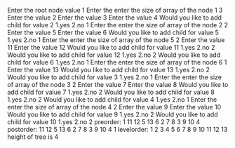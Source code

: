 Enter the root node value
1
Enter the enter the size of array of the node 1
3
Enter the value
2
Enter the value
3
Enter the value
4
Would you like to add child for value 2 1.yes 2.no
1
Enter the enter the size of array of the node 2
2
Enter the value
5
Enter the value
6
Would you like to add child for value 5 1.yes 2.no
1
Enter the enter the size of array of the node 5
2
Enter the value
11
Enter the value
12
Would you like to add child for value 11 1.yes 2.no
2
Would you like to add child for value 12 1.yes 2.no
2
Would you like to add child for value 6 1.yes 2.no
1
Enter the enter the size of array of the node 6
1
Enter the value
13
Would you like to add child for value 13 1.yes 2.no
2
Would you like to add child for value 3 1.yes 2.no
1
Enter the enter the size of array of the node 3
2
Enter the value
7
Enter the value
8
Would you like to add child for value 7 1.yes 2.no
2
Would you like to add child for value 8 1.yes 2.no
2
Would you like to add child for value 4 1.yes 2.no
1
Enter the enter the size of array of the node 4
2
Enter the value
9
Enter the value
10
Would you like to add child for value 9 1.yes 2.no
2
Would you like to add child for value 10 1.yes 2.no
2
preorder: 1 11 12 5 13 6 2 7 8 3 9 10 4
postorder: 11 12 5 13 6 2 7 8 3 9 10 4 1
levelorder: 1 2 3 4 5 6 7 8 9 10 11 12 13
height of tree is 4